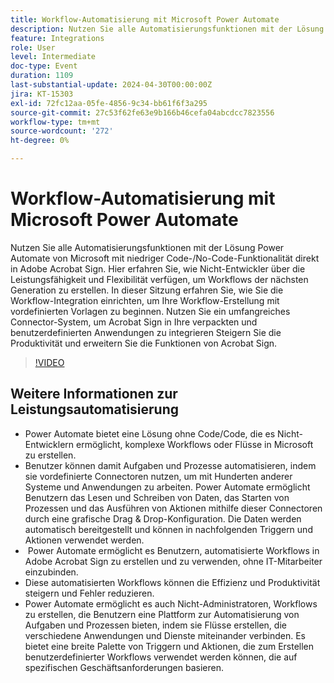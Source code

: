 ```yaml
---
title: Workflow-Automatisierung mit Microsoft Power Automate
description: Nutzen Sie alle Automatisierungsfunktionen mit der Lösung Power Automate von Microsoft mit niedriger Code-/No-Code-Funktionalität direkt in Adobe Acrobat Sign.
feature: Integrations
role: User
level: Intermediate
doc-type: Event
duration: 1109
last-substantial-update: 2024-04-30T00:00:00Z
jira: KT-15303
exl-id: 72fc12aa-05fe-4856-9c34-bb61f6f3a295
source-git-commit: 27c53f62fe63e9b166b46cefa04abcdcc7823556
workflow-type: tm+mt
source-wordcount: '272'
ht-degree: 0%

---
```


# Workflow-Automatisierung mit Microsoft Power Automate

Nutzen Sie alle Automatisierungsfunktionen mit der Lösung Power Automate von Microsoft mit niedriger Code-/No-Code-Funktionalität direkt in Adobe Acrobat Sign. Hier erfahren Sie, wie Nicht-Entwickler über die Leistungsfähigkeit und Flexibilität verfügen, um Workflows der nächsten Generation zu erstellen. In dieser Sitzung erfahren Sie, wie Sie die Workflow-Integration einrichten, um Ihre Workflow-Erstellung mit vordefinierten Vorlagen zu beginnen. Nutzen Sie ein umfangreiches Connector-System, um Acrobat Sign in Ihre verpackten und benutzerdefinierten Anwendungen zu integrieren Steigern Sie die Produktivität und erweitern Sie die Funktionen von Acrobat Sign.

>[!VIDEO](https://video.tv.adobe.com/v/3428194/?learn=on)

## Weitere Informationen zur Leistungsautomatisierung

* Power Automate bietet eine Lösung ohne Code/Code, die es Nicht-Entwicklern ermöglicht, komplexe Workflows oder Flüsse in Microsoft zu erstellen.
* Benutzer können damit Aufgaben und Prozesse automatisieren, indem sie vordefinierte Connectoren nutzen, um mit Hunderten anderer Systeme und Anwendungen zu arbeiten. Power Automate ermöglicht Benutzern das Lesen und Schreiben von Daten, das Starten von Prozessen und das Ausführen von Aktionen mithilfe dieser Connectoren durch eine grafische Drag &amp; Drop-Konfiguration. Die Daten werden automatisch bereitgestellt und können in nachfolgenden Triggern und Aktionen verwendet werden.
* &#x200B; Power Automate ermöglicht es Benutzern, automatisierte Workflows in Adobe Acrobat Sign zu erstellen und zu verwenden, ohne IT-Mitarbeiter einzubinden.
* Diese automatisierten Workflows können die Effizienz und Produktivität steigern und Fehler reduzieren.
* Power Automate ermöglicht es auch Nicht-Administratoren, Workflows zu erstellen, die Benutzern eine Plattform zur Automatisierung von Aufgaben und Prozessen bieten, indem sie Flüsse erstellen, die verschiedene Anwendungen und Dienste miteinander verbinden. Es bietet eine breite Palette von Triggern und Aktionen, die zum Erstellen benutzerdefinierter Workflows verwendet werden können, die auf spezifischen Geschäftsanforderungen basieren.
